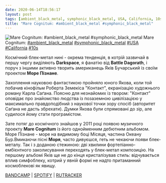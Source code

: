 ```yaml
---
date: 2020-06-14T18:56:17
layout: post
tags: [ambient_black_metal, symphonic_black_metal, USA, California, 10s]
title: "Mare Cognitum: #ambient_black_metal #symphonic_black_metal"
---
```

![Mare Cognitum: #ambient_black_metal #symphonic_black_metal](https://res.cloudinary.com/vast-space-unexplored/image/upload/q_auto,dpr_auto,w_auto/photos/photo_994_14-06-2020_18-56-17.jpg)
Mare Cognitum: [#ambient_black_metal](/tags/#ambient_black_metal) [#symphonic_black_metal](/tags/#symphonic_black_metal) [#USA](/tags/#USA) [#California](/tags/#California) [#10s](/tags/#10s)

Космічний блек-метал нині - окрема тенденція, в котрій зазвичай в першу чергу виділяють **Darkspace**, я фанатію від **Battle Dagorath**, і поруч з іншими активно творить американець Яків Бучарський із своїм проектом **Море Пізнане**.

Захоплення науковою фантастикою пройняло юного Якова, коли той побачив кінофільм Роберта Земекіса &quot;Контакт&quot;, екранізацію художнього роману Карла Саґана. Поясню для незнайомих із твором: &quot;Контакт&quot; оповідає про знайомство людства із позаземною цивілізацією у максимально правдоподібний з наукової точки зору спосіб (авторитет Саґана не дасть збрехати). Думки Якова були спрямовані до зір, але судилося йому стати програмістом.

Зате потяг до космічного знайшов у 2011 році появою музичного проекту **Mare Cognitum** із його однойменним дебютним альбомом. Море Пізнане - море на видимому боці Місяця, частина Океану Бур.Вмикаючи пісні **Моря**, часто дивуєшся, геть не чекаючи появи блек-металу. Так і з доданою стежиною: дві хвилини фортепіанно-ембієнтного заколисування переходять у блек-метал композицію. На першому альбомі Яків ще не до кінця кристалізував стиль: відчувається вплив симфоблеку, котрий у явній формі не надто притаманний космоблекові як явищу.

[BANDCAMP](https://marecognitum.bandcamp.com/album/the-sea-which-has-become-known) \| [SPOTIFY](https://open.spotify.com/album/50VwmXPTYpcMcJYyYlGgos) \| [RUTRACKER](https://rutracker.org/forum/viewtopic.php?t=4840216)